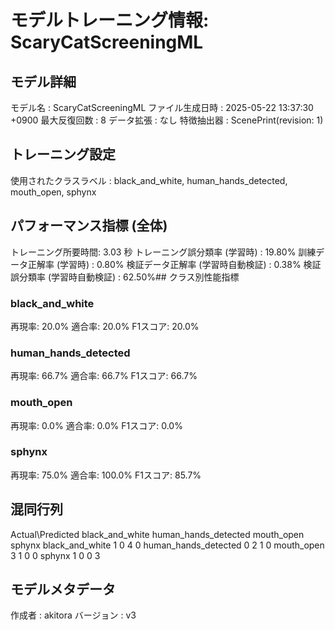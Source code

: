 # モデルトレーニング情報: ScaryCatScreeningML

## モデル詳細
モデル名           : ScaryCatScreeningML
ファイル生成日時   : 2025-05-22 13:37:30 +0900
最大反復回数     : 8
データ拡張       : なし
特徴抽出器       : ScenePrint(revision: 1)

## トレーニング設定
使用されたクラスラベル : black_and_white, human_hands_detected, mouth_open, sphynx

## パフォーマンス指標 (全体)
トレーニング所要時間: 3.03 秒
トレーニング誤分類率 (学習時) : 19.80%
訓練データ正解率 (学習時) : 0.80%
検証データ正解率 (学習時自動検証) : 0.38%
検証誤分類率 (学習時自動検証) : 62.50%## クラス別性能指標
### black_and_white
再現率: 20.0%
適合率: 20.0%
F1スコア: 20.0%
### human_hands_detected
再現率: 66.7%
適合率: 66.7%
F1スコア: 66.7%
### mouth_open
再現率: 0.0%
適合率: 0.0%
F1スコア: 0.0%
### sphynx
再現率: 75.0%
適合率: 100.0%
F1スコア: 85.7%

## 混同行列
Actual\Predicted	black_and_white	human_hands_detected	mouth_open	sphynx
black_and_white	1	0	4	0
human_hands_detected	0	2	1	0
mouth_open	3	1	0	0
sphynx	1	0	0	3

## モデルメタデータ
作成者            : akitora
バージョン          : v3